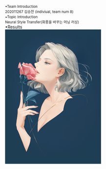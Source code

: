 <small>
•Team Introduction<br>
202011267 김승찬 (indiviual, team num 8)<br>
•Topic Introduction<br>
Neural Style Transfer(화풍을 바꾸는 머닝 러싱)<br>
</small>
•Results<br>

<div style="display: flex; align-items: center;">
  <img src="/output/combined_a01_candy height 50~1200/a01.jpg" width="314" height="440 />
  <img src="/output/combined_a01_candy height 50~1200/candy.jpg" width="314" height="440" />
  <img src="/output/combined_a01_candy height 50~1200/a01_candy_o_lbfgs_i_content_h_1200_m_vgg19_cw_100000.0_sw_30000.0_tv_1.0.jpg"width="314" height="440 />
</div>

<br>
•Analysis/Visualization<br>
(empty)<br>
•Installation<br>
(empty)<br>
•Presentation<br>
(empty)<br>
